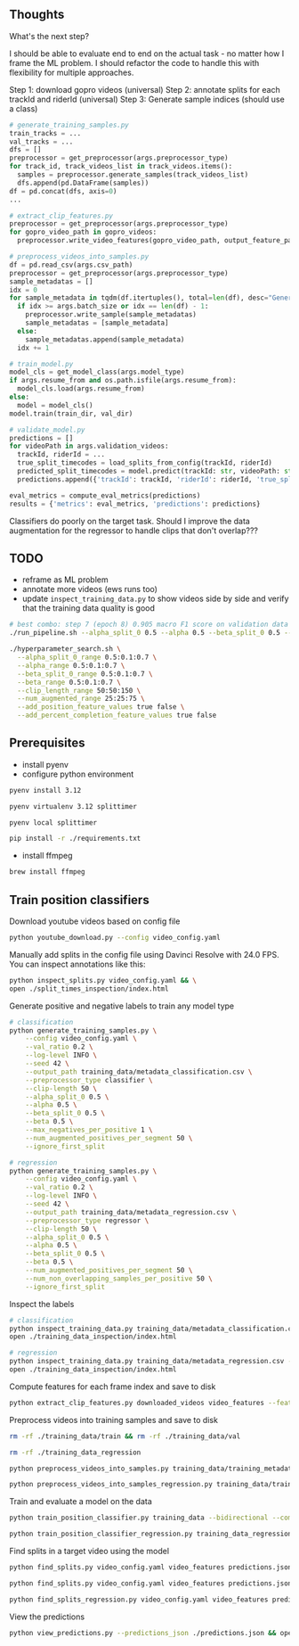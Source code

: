 ## Thoughts

What's the next step?

I should be able to evaluate end to end on the actual task - no matter how I frame the ML problem. I should refactor the code to handle this with flexibility for multiple approaches.

Step 1: download gopro videos (universal)
Step 2: annotate splits for each trackId and riderId (universal)
Step 3: Generate sample indices (should use a class)

```python
# generate_training_samples.py
train_tracks = ...
val_tracks = ...
dfs = []
preprocessor = get_preprocessor(args.preprocessor_type)
for track_id, track_videos_list in track_videos.items():
  samples = preprocessor.generate_samples(track_videos_list)
  dfs.append(pd.DataFrame(samples))
df = pd.concat(dfs, axis=0)
...

# extract_clip_features.py
preprocessor = get_preprocessor(args.preprocessor_type)
for gopro_video_path in gopro_videos:
  preprocessor.write_video_features(gopro_video_path, output_feature_path)

# preprocess_videos_into_samples.py
df = pd.read_csv(args.csv_path)
preprocessor = get_preprocessor(args.preprocessor_type)
sample_metadatas = []
idx = 0
for sample_metadata in tqdm(df.itertuples(), total=len(df), desc="Generating samples"):
  if idx >= args.batch_size or idx == len(df) - 1:
    preprocessor.write_sample(sample_metadatas)
    sample_metadatas = [sample_metadata]
  else:
    sample_metadatas.append(sample_metadata)
  idx += 1

# train_model.py
model_cls = get_model_class(args.model_type)
if args.resume_from and os.path.isfile(args.resume_from):
  model_cls.load(args.resume_from)
else:
  model = model_cls()
model.train(train_dir, val_dir)

# validate_model.py
predictions = []
for videoPath in args.validation_videos:
  trackId, riderId = ...
  true_split_timecodes = load_splits_from_config(trackId, riderId)
  predicted_split_timecodes = model.predict(trackId: str, videoPath: str)
  predictions.append({'trackId': trackId, 'riderId': riderId, 'true_split_timecodes': true_split_timecodes, 'predicted_split_timecodes': predicted_split_timecodes})

eval_metrics = compute_eval_metrics(predictions)
results = {'metrics': eval_metrics, 'predictions': predictions}
```

Classifiers do poorly on the target task. Should I improve the data augmentation for the regressor to handle clips that don't overlap???

## TODO

- reframe as ML problem
- annotate more videos (ews runs too)
- update `inspect_training_data.py` to show videos side by side and verify that the training data quality is good

```bash
# best combo: step 7 (epoch 8) 0.905 macro F1 score on validation data
./run_pipeline.sh --alpha_split_0 0.5 --alpha 0.5 --beta_split_0 0.5 --beta 0.5 --clip_length 50 --num_augmented 50 --no-add_position_feature --no-add_percent_completion_feature

./hyperparameter_search.sh \
  --alpha_split_0_range 0.5:0.1:0.7 \
  --alpha_range 0.5:0.1:0.7 \
  --beta_split_0_range 0.5:0.1:0.7 \
  --beta_range 0.5:0.1:0.7 \
  --clip_length_range 50:50:150 \
  --num_augmented_range 25:25:75 \
  --add_position_feature_values true false \
  --add_percent_completion_feature_values true false
```

## Prerequisites

- install pyenv
- configure python environment

```bash
pyenv install 3.12

pyenv virtualenv 3.12 splittimer

pyenv local splittimer

pip install -r ./requirements.txt
```

- install ffmpeg

```bash
brew install ffmpeg
```

## Train position classifiers

Download youtube videos based on config file

```bash
python youtube_download.py --config video_config.yaml
```

Manually add splits in the config file using Davinci Resolve with 24.0 FPS. You can inspect annotations like this:

```bash
python inspect_splits.py video_config.yaml && \
open ./split_times_inspection/index.html
```

Generate positive and negative labels to train any model type

```bash
# classification
python generate_training_samples.py \
    --config video_config.yaml \
    --val_ratio 0.2 \
    --log-level INFO \
    --seed 42 \
    --output_path training_data/metadata_classification.csv \
    --preprocessor_type classifier \
    --clip-length 50 \
    --alpha_split_0 0.5 \
    --alpha 0.5 \
    --beta_split_0 0.5 \
    --beta 0.5 \
    --max_negatives_per_positive 1 \
    --num_augmented_positives_per_segment 50 \
    --ignore_first_split

# regression
python generate_training_samples.py \
    --config video_config.yaml \
    --val_ratio 0.2 \
    --log-level INFO \
    --seed 42 \
    --output_path training_data/metadata_regression.csv \
    --preprocessor_type regressor \
    --clip-length 50 \
    --alpha_split_0 0.5 \
    --alpha 0.5 \
    --beta_split_0 0.5 \
    --beta 0.5 \
    --num_augmented_positives_per_segment 50 \
    --num_non_overlapping_samples_per_positive 50 \
    --ignore_first_split
```

Inspect the labels

```bash
# classification
python inspect_training_data.py training_data/metadata_classification.csv --num_samples=3 && \
open ./training_data_inspection/index.html

# regression
python inspect_training_data.py training_data/metadata_regression.csv --num_samples=3 && \
open ./training_data_inspection/index.html
```

Compute features for each frame index and save to disk

```bash
python extract_clip_features.py downloaded_videos video_features --feature-extraction-batch-size=5 --clip-length=50 --log-level DEBUG
```

Preprocess videos into training samples and save to disk

```bash
rm -rf ./training_data/train && rm -rf ./training_data/val

rm -rf ./training_data_regression
```

```bash
python preprocess_videos_into_samples.py training_data/training_metadata.csv video_features training_data --F=50 --add_position_feature --add_percent_completion_feature --batch_size=32 --log-level DEBUG

python preprocess_videos_into_samples_regression.py training_data/training_metadata_regression.csv video_features training_data_regression --F=50 --batch_size=32 --log-level DEBUG
```

Train and evaluate a model on the data

```bash
python train_position_classifier.py training_data --bidirectional --compress_sizes 128 --interaction_type mlp --hidden_size 128 --post_lstm_sizes 64 --learning_rate 0.0001 --dropout 0.5 --eval_interval 1 --checkpoint_interval 1

python train_position_classifier_regression.py training_data_regression --bidirectional --compress_sizes 128 --interaction_type mlp --hidden_size 128 --post_lstm_sizes 64 --learning_rate 0.0001 --eval_interval 1 --dropout 0.5 --checkpoint_interval 1
```

Find splits in a target video using the model

```bash
python find_splits.py video_config.yaml video_features predictions.json --trackId leogang_2025 --F 50 --sourceRiderId asa_vermette --targetRiderId jordan_williams --checkpoint_path artifacts/alpha0_0_5_alpha_0_5_beta0_0_5_beta_0_5_frames_50_augmented_50_nopos_nopct_20250611_205932/checkpoints/checkpoint_epoch_8.pth

python find_splits.py video_config.yaml video_features predictions.json --trackId loudenvielle_2025 --F 50 --sourceRiderId amaury_pierron --targetRiderId joe_breeden --checkpoint_path artifacts/alpha0_0_5_alpha_0_5_beta0_0_5_beta_0_5_frames_50_augmented_50_nopos_nopct_20250611_205932/checkpoints/checkpoint_epoch_8.pth

python find_splits_regression.py video_config.yaml video_features predictions.json --trackId leogang_2025 --F 50 --sourceRiderId asa_vermette --targetRiderId jordan_williams --checkpoint_path artifacts/experiment_20250612_061757/checkpoints/checkpoint_epoch_2.pth
```

View the predictions

```bash
python view_predictions.py --predictions_json ./predictions.json && open ./predictions_splits.html
```
